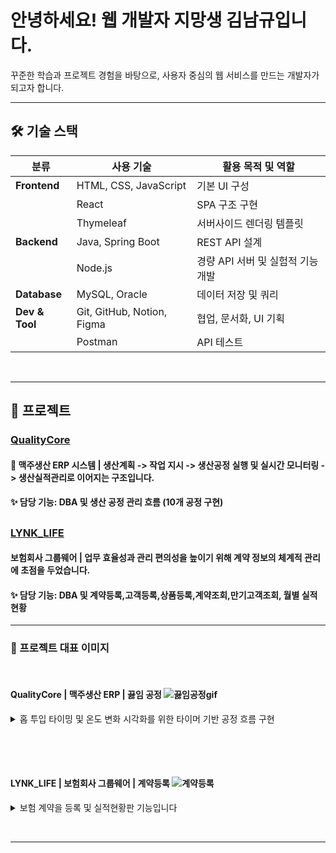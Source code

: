 #  안녕하세요! 웹 개발자 지망생 김남규입니다.
꾸준한 학습과 프로젝트 경험을 바탕으로, 사용자 중심의 웹 서비스를 만드는 개발자가 되고자 합니다.
<hr/>

## 🛠 기술 스택

| 분류            | 사용 기술                                 | 활용 목적 및 역할 |
|-----------------|-------------------------------------------|------------------|
| **Frontend**     | HTML, CSS, JavaScript                     | 기본 UI 구성 |
|                 | React                                     | SPA 구조 구현 |
|                 | Thymeleaf                                 | 서버사이드 렌더링 템플릿 |
| **Backend**      | Java, Spring Boot                         | REST API 설계 |
|                 | Node.js                                   | 경량 API 서버 및 실험적 기능 개발 |
| **Database**     | MySQL, Oracle                             | 데이터 저장 및 쿼리 |
| **Dev & Tool**   | Git, GitHub, Notion, Figma                | 협업, 문서화, UI 기획 |
|                 | Postman                                   | API 테스트 |


<br/><hr/>

## 📂 프로젝트
### [QualityCore](https://github.com/rlaskarb/QualityCore)

#### 🍺 맥주생산 ERP 시스템 | 생산계획 -> 작업 지시 -> 생산공정 실행 및 실시간 모니터링 -> 생산실적관리로 이어지는 구조입니다.
#### ✨ 담당 기능: DBA 및 생산 공정 관리 흐름 (10개 공정 구현)

##

### [LYNK_LIFE](https://github.com/rlaskarb/LYNK_LIFE)

#### 보험회사 그룹웨어 | 업무 효율성과 관리 편의성을 높이기 위해 계약 정보의 체계적 관리에 초점을 두었습니다.
#### ✨ 담당 기능: DBA 및 계약등록,고객등록,상품등록,계약조회,만기고객조회, 월별 실적현황

<hr/>

### 📸 프로젝트 대표 이미지

<br/>

#### QualityCore | 맥주생산 ERP | 끓임 공정 ![끓임공정gif](https://github.com/user-attachments/assets/cb385815-b42e-4291-8ce5-40462a2a9556)
<details>
<summary>홉 투입 타이밍 및 온도 변화 시각화를 위한 타이머 기반 공정 흐름 구현</summary>

  <br/> 

🔥 끓임공정은 여과된 맥즙에 홉을 투입한 후, 고온에서 끓이는 단계입니다.

공정은 설정된 온도에 도달하면 모달창이 표시되며, 사용자가 확인하면 끓임공정이 시작됩니다.<br/>
온도 변화는 타이머 기반 구조로 설계되어, 끓임 설비의 온도 변화를 실시간으로 시각화할 수 있도록 구성했습니다.<br/>

초기 워트량은 **여과공정에서 최종 회수된 워트량을 기준** 으로 자동 설정되며,<br/>
홉 투입 정보는 **작업지시서에 등록된 자재 정보를 기반** 으로 자동 불러옵니다.<br/>
첫 번째와 두 번째 홉의 투입량이 자동으로 입력되어, 작업자는 이를  확인할 수 있습니다.<br/>

끓임 종료 시, **끓임 손실량(초기 워트량의 5%)이 자동 계산되어 표시되며** ,<br/>
최종 끓임 후 워트량은 초기 워트량 - 끓임 손실량으로 실시간 산출되어 업데이트됩니다.<br/>

이 과정을 통해 작업자는 홉 투입 시점과 수율 변화 상황을 직관적으로 파악할 수 있습니다.

</details>


<br/>

##

<br/>

#### LYNK_LIFE | 보험회사 그룹웨어 | 계약등록 ![계약등록](https://github.com/user-attachments/assets/c66060b3-a93c-47b9-8061-1d6b2e305aa6)
<details>
<summary>보험 계약을 등록 및 실적현황판 기능입니다</summary>

  <br/>
  
📄 보험 계약을 등록하는 기능입니다.  
사전에 등록된 **상품 정보, 고객 정보, 설계사 정보**를 불러와  
작업자가 직접 입력하는 실수를 최소화하고,  
등록된 계약은 **홈 화면 실적 현황판에 실시간으로 반영**되어  
**계약 금액과 계약 건수**를 바로 확인할 수 있습니다.

</details>


<br/><hr/>

